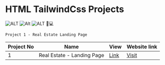 # HTML TailwindCss Projects

![ALT](https://img.shields.io/badge/-HTML-red)
![Alt](https://img.shields.io/badge/-TailwindCss-blue)
![ALT](https://img.shields.io/badge/-RESPONSIVE-green)
📱💻

`Project 1 - Real Estate Landing Page`

| Project No | Name                       | View                                                                  | Website link                             |
| ---------- | -------------------------- | --------------------------------------------------------------------- | ---------------------------------------- |
| 1          | Real Estate - Landing Page | [Link](./Project%2001%20-%20Real%20Estate%20Landing%20Page/Readme.md) | [Visit](https://nearbyhome.netlify.app/) |
